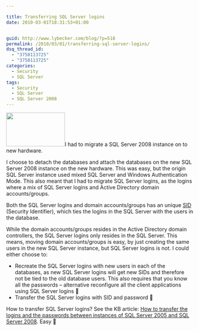 ```yaml
---

title: Transferring SQL Server logins
date: 2010-03-01T18:31:53+01:00


guid: http://www.lybecker.com/blog/?p=518
permalink: /2010/03/01/transferring-sql-server-logins/
dsq_thread_id:
  - "3758113725"
  - "3758113725"
categories:
  - Security
  - SQL Server
tags:
  - Security
  - SQL Server
  - SQL Server 2008
---
```

<img loading="lazy" class="alignright size-full wp-image-520" title="Files" src="http://www.lybecker.com/blog/wp-content/uploads/Files.png" alt="" width="158" height="91" />I had to migrate a SQL Server 2008 instance on to new hardware.

I choose to detach the databases and attach the databases on the new SQL Server 2008 instance on the new hardware. This was easy, but the origin SQL Server instance used mixed SQL Server and Windows Authentication Mode. This also meant that I had to migrate SQL Server logins, as the logins where a mix of SQL Server logins and Active Directory domain accounts/groups.

Both the SQL Server logins and domain accounts/groups has an unique [SID](http://en.wikipedia.org/wiki/Security_Identifier "SID explained on Wikipedia") (Security Identifier), which ties the logins in the SQL Server with the users in the database.

While the domain accounts/groups resides in the Active Directory domain controllers, the SQL Server logins only resides in the SQL Server. This means, moving domain accounts/groups is easy, by just creating the same users in the new SQL Server instance, but SQL Server logins is not. I could either choose to:

  * Recreate the SQL Server logins with new users in each of the databases, as new SQL Server logins will get new SIDs and therefore not be tied to the old database users. This also requires that you know all the passwords – alternative reconfigure all the client applications using SQL Server logins 🙁
  * Transfer the SQL Server logins with SID and password 🙂

How to transfer SQL Server logins? See the KB article: [How to transfer the logins and the passwords between instances of SQL Server 2005 and SQL Server 2008](http://support.microsoft.com/default.aspx/kb/918992/ "KB article"). Easy 🙂
